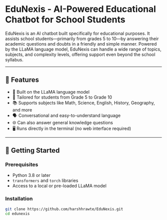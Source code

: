 # EduNexis - AI-Powered Educational Chatbot for School Students

EduNexis is an AI chatbot built specifically for educational purposes. It assists school students—primarily from grades 5 to 10—by answering their academic questions and doubts in a friendly and simple manner. Powered by the LLaMA language model, EduNexis can handle a wide range of topics, subjects, and complexity levels, offering support even beyond the school syllabus.

---

## 🎯 Features

- 🧠 Built on the LLaMA language model
- 👦 Tailored for students from Grade 5 to Grade 10
- 📚 Supports subjects like Math, Science, English, History, Geography, and more
- 🗣️ Conversational and easy-to-understand language
- 🌐 Can also answer general knowledge questions
- 🖥️ Runs directly in the terminal (no web interface required)

---

## 🚀 Getting Started

### Prerequisites

- Python 3.8 or later
- `transformers` and `torch` libraries
- Access to a local or pre-loaded LLaMA model

### Installation

```bash
git clone https://github.com/harshhrawte/EduNexis.git
cd edunexis
